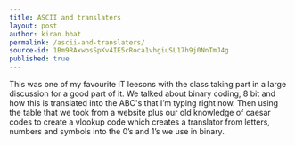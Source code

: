 ```yaml
---
title: ASCII and translaters
layout: post
author: kiran.bhat
permalink: /ascii-and-translaters/
source-id: 1Bm9RAxwosSpKv4IE5cRoca1vhgiuSL17h9j0NnTmJ4g
published: true
---
```

This was one of my favourite IT leesons with the class taking part in a large discussion for a good part of it. We talked about binary coding, 8 bit and how this is translated into the ABC's that I’m typing right now. Then using the table that we took from a website plus our old knowledge of caesar codes to create a vlookup code which creates a translator from letters, numbers and symbols into the 0’s and 1’s we use in binary.

